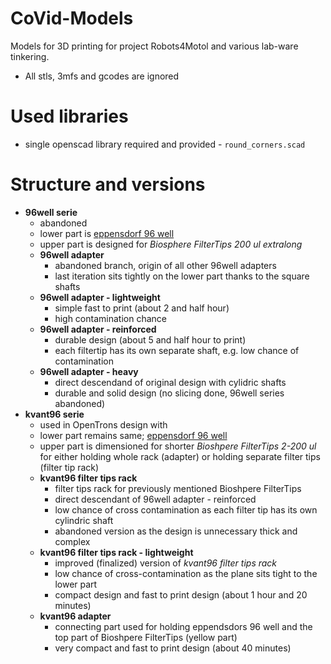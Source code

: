 # CoVid-Models

Models for 3D printing for project Robots4Motol and various lab-ware tinkering.

- All stls, 3mfs and gcodes are ignored

# Used libraries
- single openscad library required and provided - `round_corners.scad`

# Structure and versions
- **96well serie**
   - abandoned
   - lower part is [eppensdorf 96 well](https://www.eppendorf.com/product-media/doc/en/105601_Marketing-Manual/Eppendorf_Consumables_Technical-data_Deepwell-Plate-96-2000_Eppendorf-Deepwell-Plate-96-2000-uL.pdf)
   - upper part is designed for _Biosphere FilterTips 200 ul extralong_
   - **96well adapter**
     - abandoned branch, origin of all other 96well adapters
     - last iteration sits tightly on the lower part thanks to the square shafts
   - **96well adapter - lightweight**
     - simple fast to print (about 2 and half hour)
     - high contamination chance
   - **96well adapter - reinforced**
     - durable design (about 5 and half hour to print)
     - each filtertip has its own separate shaft, e.g. low chance of contamination
   - **96well adapter - heavy**
     - direct descendand of original design with cylidric shafts
     - durable and solid design (no slicing done, 96well series abandoned)
- **kvant96 serie**
   - used in OpenTrons design with 
   - lower part remains same; [eppensdorf 96 well](https://www.eppendorf.com/product-media/doc/en/105601_Marketing-Manual/Eppendorf_Consumables_Technical-data_Deepwell-Plate-96-2000_Eppendorf-Deepwell-Plate-96-2000-uL.pdf)
   - upper part is dimensioned for shorter _Bioshpere FilterTips 2-200 ul_ for either holding whole rack (adapter) or holding separate filter tips (filter tip rack)
   - **kvant96 filter tips rack**
     - filter tips rack for previously mentioned Bioshpere FilterTips
     - direct descendant of 96well adapter - reinforced
     - low chance of cross contamination as each filter tip has its own cylindric shaft
     - abandoned version as the design is unnecessary thick and complex
   - **kvant96 filter tips rack - lightweight**
     - improved (finalized) version of _kvant96 filter tips rack_
     - low chance of cross-contamination as the plane sits tight to the lower part
     - compact design and fast to print design (about 1 hour and 20 minutes)
   - **kvant96 adapter**
      - connecting part used for holding eppendsdors 96 well and the top part of Bioshpere FilterTips (yellow part)
      - very compact and fast to print design (about 40 minutes)


     